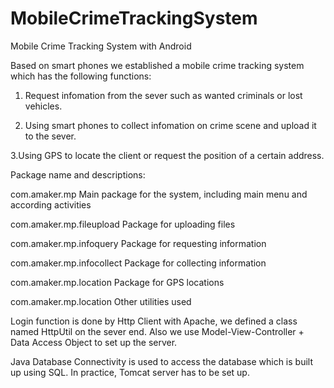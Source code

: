MobileCrimeTrackingSystem
=========================

Mobile Crime Tracking System with Android

Based on smart phones we established a mobile crime tracking system
which has the following functions:

 1. Request infomation from the sever such as wanted criminals or lost
vehicles.

 2. Using smart phones to collect infomation on crime scene and upload it
to the sever.

 3.Using GPS to locate the client or request the position of a certain
address.

Package name and descriptions:

com.amaker.mp              Main package for the system, including main menu
and according activities

com.amaker.mp.fileupload   Package for uploading files

com.amaker.mp.infoquery    Package for requesting information

com.amaker.mp.infocollect  Package for collecting information

com.amaker.mp.location     Package for GPS locations

com.amaker.mp.location     Other utilities used

Login function is done by Http Client with Apache, we defined a class
named HttpUtil on the sever end. Also we use Model-View-Controller +
Data Access Object to set up the server.

Java Database Connectivity is used to access the database which is built
up using SQL. In practice, Tomcat server has to be set up.
